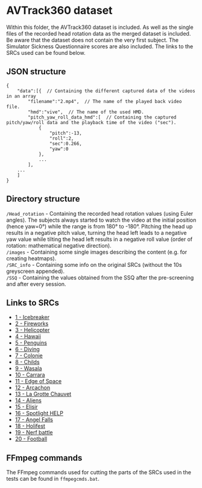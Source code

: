 # AVTrack360 dataset
Within this folder, the AVTrack360 dataset is included. As well as the single files of the recorded head rotation data as the merged dataset is included. Be aware that the dataset does not contain the very first subject.
The Simulator Sickness Questionnaire scores are also included.
The links to the SRCs used can be found below.


## JSON structure
```
{
    "data":[{  // Containing the different captured data of the videos in an array
        "filename":"2.mp4",  // The name of the played back video file.
        "hmd":"vive",  // The name of the used HMD.
        "pitch_yaw_roll_data_hmd":[  // Containing the captured pitch/yaw/roll data and the playback time of the video ("sec").
            {
                "pitch":-13,
                "roll":2,
                "sec":0.266,
                "yaw":0
            },
            ...
        ],
    ...
    ]
}
```

## Directory structure

`/Head_rotation` - Containing the recorded head rotation values (using Euler angles). The subjects always started to watch the video at the initial position (hence yaw=0°) while the range is from 180° to -180°. Pitching the head up results in a negative pitch value, turning the head left leads to a negative yaw value while tilting the head left results in a negative roll value (order of rotation: mathematical negative direction).   <br />
`/images` - Containing some single images describing the content (e.g. for creating heatmaps). <br />
`/SRC_info` - Containing some info on the original SRCs (without the 10s greyscreen appended). <br />
`/SSQ` - Containing the values obtained from the SSQ after the pre-screening and after every session. <br />

## Links to SRCs

* [1 - Icebreaker](https://downloadarte-a.akamaihd.net/arte360/Antarctica_Module_1_2/video/download/4K/Antarctica_Module_1_2_4K.mp4)
* [2 - Fireworks](https://www.youtube.com/watch?v=_J2e8HpT2To)
* [3 - Helicopter](https://downloadarte-a.akamaihd.net/arte360/Antarctica_Module_1_2/video/download/4K/Antarctica_Module_1_2_4K.mp4)
* [4 - Hawaii](https://www.youtube.com/watch?v=c858UGeCeG4)
* [5 - Penguins](https://downloadarte-a.akamaihd.net/arte360/Antarctica_Module_3_2/video/download/4K/Antarctica_Module_3_2_4K.mp4)
* [6 - Diving](https://downloadarte-a.akamaihd.net/arte360/Antarctica_Module_3_2/video/download/4K/Antarctica_Module_3_2_4K.mp4)
* [7 - Colonie](https://downloadarte-a.akamaihd.net/arte360/Colonie360_3/video/download/4K/Colonie360_3_4K.mp4)
* [8 - Childs](https://downloadarte-a.akamaihd.net/arte360/Wasala2/video/download/4K/Wasala2_4K.mp4)
* [9 - Wasala](https://downloadarte-a.akamaihd.net/arte360/Wasala2/video/download/4K/Wasala2_4K.mp4)
* [10 - Carrara](https://downloadarte-a.akamaihd.net/arte360/Carrara1/video/download/4K/Carrara1_4K.mp4)
* [11 - Edge of Space](https://downloadarte-a.akamaihd.net/arte360/Stratos6_VT/video/download/EdgeofSpace_VT_4K_en.mp4)
* [12 - Arcachon](https://downloadarte-a.akamaihd.net/arte360/Arcachon/video/download/4K/Arcachon_4K.mp4)
* [13 - La Grotte Chauvet](https://downloadarte-a.akamaihd.net/arte360/GrotteChauvet/video/download/de/ArtStories360_Grotte-Chauvet_VisualTimeCode_DEU__mobile_4K_offline.mp4)
* [14 - Aliens](https://downloadarte-a.akamaihd.net/arte360/Aliens/video/download/Aliens_VR_english_mobile_4k_offline_injected.mp4)
* [15 - Elisir](https://downloadarte-a.akamaihd.net/arte360/Elisir_Temp_Overlay222/video/download/4K/Elisir_Temp_Overlay222_4K.mp4)
* [16 - Spotlight HELP](https://www.youtube.com/watch?v=G-XZhKqQAHU)
* [17 - Angel Falls](https://www.youtube.com/watch?v=8rUwdtERUOM)
* [18 - Holifest](https://downloadarte-a.akamaihd.net/arte360/Arte-Wolfskinder-Langfilm/video/download/4K/Arte-Wolfskinder-Langfilm_4K.mp4)
* [19 - Nerf battle](https://www.youtube.com/watch?v=JgWUIwqvvow)
* [20 - Football](https://youtu.be/VUtNsBEdXNU)

## FFmpeg commands
The FFmpeg commands used for cutting the parts of the SRCs used in the tests can be found in `ffmpegcmds.bat`.
